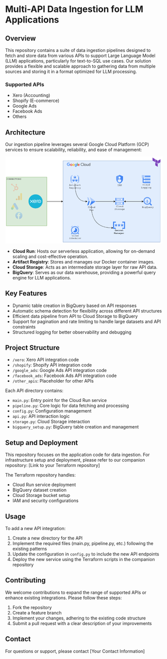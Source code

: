 # Multi-API Data Ingestion for LLM Applications

## Overview

This repository contains a suite of data ingestion pipelines designed to fetch and store data from various APIs to support Large Language Model (LLM) applications, particularly for text-to-SQL use cases. Our solution provides a flexible and scalable approach to gathering data from multiple sources and storing it in a format optimized for LLM processing.

### Supported APIs

- Xero (Accounting)
- Shopify (E-commerce)
- Google Ads
- Facebook Ads
- Others

## Architecture

Our ingestion pipeline leverages several Google Cloud Platform (GCP) services to ensure scalability, reliability, and ease of management:

![GCP Architecture Diagram](./assets/gcp_diagram.png)

- **Cloud Run**: Hosts our serverless application, allowing for on-demand scaling and cost-effective operation.
- **Artifact Registry**: Stores and manages our Docker container images.
- **Cloud Storage**: Acts as an intermediate storage layer for raw API data.
- **BigQuery**: Serves as our data warehouse, providing a powerful query engine for LLM applications.

## Key Features

- Dynamic table creation in BigQuery based on API responses
- Automatic schema detection for flexibility across different API structures
- Efficient data pipeline from API to Cloud Storage to BigQuery
- Support for pagination and rate limiting to handle large datasets and API constraints
- Structured logging for better observability and debugging

## Project Structure

- `/xero`: Xero API integration code
- `/shopify`: Shopify API integration code
- `/google_ads`: Google Ads API integration code
- `/facebook_ads`: Facebook Ads API integration code
- `/other_apis`: Placeholder for other APIs

Each API directory contains:
- `main.py`: Entry point for the Cloud Run service
- `pipeline.py`: Core logic for data fetching and processing
- `config.py`: Configuration management
- `api.py`: API interaction logic
- `storage.py`: Cloud Storage interaction
- `bigquery_setup.py`: BigQuery table creation and management

## Setup and Deployment

This repository focuses on the application code for data ingestion. For infrastructure setup and deployment, please refer to our companion repository: [Link to your Terraform repository]

The Terraform repository handles:
- Cloud Run service deployment
- BigQuery dataset creation
- Cloud Storage bucket setup
- IAM and security configurations

## Usage

To add a new API integration:

1. Create a new directory for the API
2. Implement the required files (main.py, pipeline.py, etc.) following the existing patterns
3. Update the configuration in `config.py` to include the new API endpoints
4. Deploy the new service using the Terraform scripts in the companion repository

## Contributing

We welcome contributions to expand the range of supported APIs or enhance existing integrations. Please follow these steps:

1. Fork the repository
2. Create a feature branch
3. Implement your changes, adhering to the existing code structure
4. Submit a pull request with a clear description of your improvements

## Contact

For questions or support, please contact [Your Contact Information]